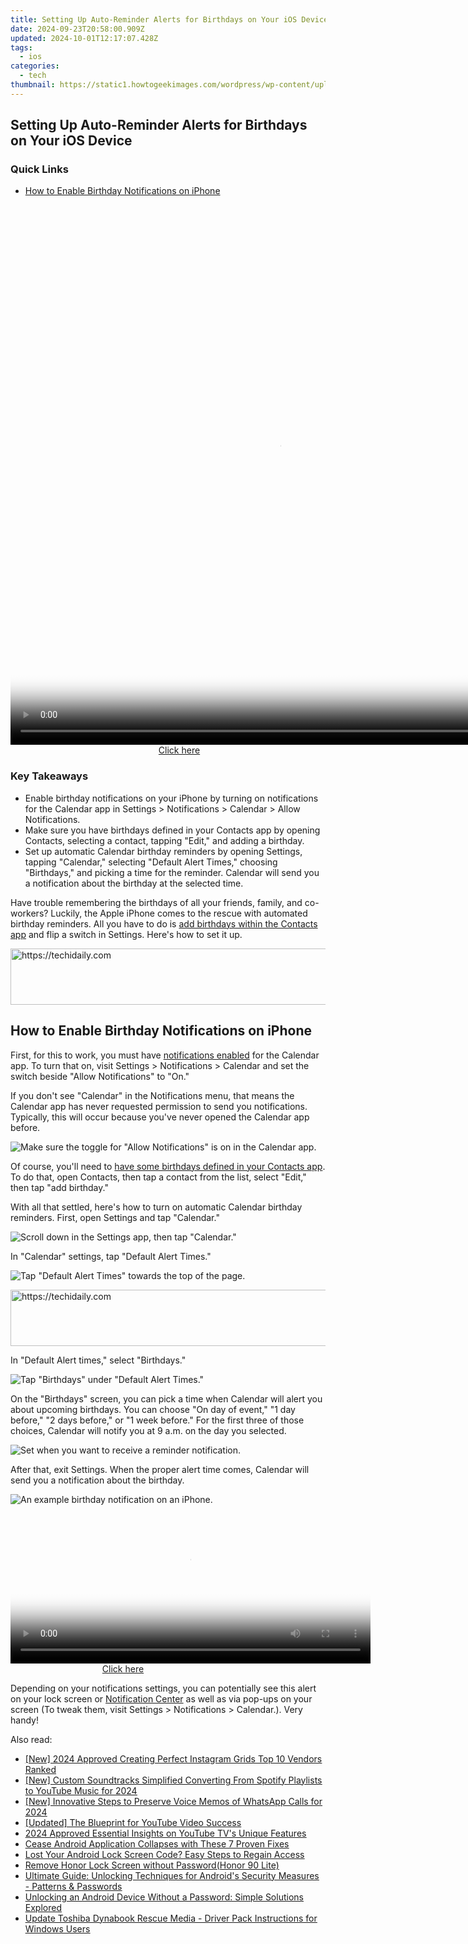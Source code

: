 ```yaml
---
title: Setting Up Auto-Reminder Alerts for Birthdays on Your iOS Device
date: 2024-09-23T20:58:00.909Z
updated: 2024-10-01T12:17:07.428Z
tags:
  - ios
categories:
  - tech
thumbnail: https://static1.howtogeekimages.com/wordpress/wp-content/uploads/2023/10/52422415722_9d846c78fe_o.jpg
---
```


## Setting Up Auto-Reminder Alerts for Birthdays on Your iOS Device

### Quick Links

* [How to Enable Birthday Notifications on iPhone](https://some-techniques.techidaily.com/updated-6-best-free-apps-to-compress-videos-on-android/)

<!-- affiliate ads begin -->
<span id="1484963">
					<video width="864" height="864" style="cursor:pointer"
           poster="//a.impactradius-go.com/display-clicktoplayimage/1484963.png"
           onclick="if(!this.playClicked){this.play();this.setAttribute('controls',true);this.playClicked=true;}">
	   <source src="//a.impactradius-go.com/display-ad/16446-1484963">
	   <img src="//a.impactradius-go.com/display-clicktoplayimage/1484963.png" style="border: none; height: 100%; width: 100%; object-fit: contain">
	</video>
	<div style="width:540px;text-align:center"><a href="javascript:window.open(decodeURIComponent('https%3A%2F%2Flaganoo.pxf.io%2Fc%2F5597632%2F1484963%2F16446'), '_blank');void(0);">Click here</a></div>
</span>
<img height="0" width="0" src="https://imp.pxf.io/i/5597632/1484963/16446" style="position:absolute;visibility:hidden;" border="0" />
<!-- affiliate ads end -->

### Key Takeaways

* Enable birthday notifications on your iPhone by turning on notifications for the Calendar app in Settings > Notifications > Calendar > Allow Notifications.
* Make sure you have birthdays defined in your Contacts app by opening Contacts, selecting a contact, tapping "Edit," and adding a birthday.
* Set up automatic Calendar birthday reminders by opening Settings, tapping "Calendar," selecting "Default Alert Times," choosing "Birthdays," and picking a time for the reminder. Calendar will send you a notification about the birthday at the selected time.

 Have trouble remembering the birthdays of all your friends, family, and co-workers? Luckily, the Apple iPhone comes to the rescue with automated birthday reminders. All you have to do is [add birthdays within the Contacts app](https://on-screen-recording.techidaily.com/new-in-2024-screen-capture-expertise-3-cost-free-methods/) and flip a switch in Settings. Here's how to set it up.

<!-- affiliate ads begin -->
<a href="https://aligracehair.sjv.io/c/5597632/2006946/19272" target="_top" id="2006946">
  <img src="//a.impactradius-go.com/display-ad/19272-2006946" border="0" alt="https://techidaily.com" width="728" height="90"/>
</a>
<img height="0" width="0" src="https://aligracehair.sjv.io/i/5597632/2006946/19272" style="position:absolute;visibility:hidden;" border="0" />
<!-- affiliate ads end -->

##  How to Enable Birthday Notifications on iPhone

 First, for this to work, you must have [notifications enabled](https://eaxpv-info.techidaily.com/new-2024-approved-how-to-clear-black-boards-in-your-youtube-videos/) for the Calendar app. To turn that on, visit Settings > Notifications > Calendar and set the switch beside "Allow Notifications" to "On."

 If you don't see "Calendar" in the Notifications menu, that means the Calendar app has never requested permission to send you notifications. Typically, this will occur because you've never opened the Calendar app before. 

![Make sure the toggle for "Allow Notifications" is on in the Calendar app.](https://static1.howtogeekimages.com/wordpress/wp-content/uploads/2023/10/tap-enable-allow-notifications-in-notification-settings.png) 

 Of course, you'll need to [have some birthdays defined in your Contacts app](https://on-screen-recording.techidaily.com/new-in-2024-screen-capture-expertise-3-cost-free-methods/). To do that, open Contacts, then tap a contact from the list, select "Edit," then tap "add birthday."

 With all that settled, here's how to turn on automatic Calendar birthday reminders. First, open Settings and tap "Calendar."

![Scroll down in the Settings app, then tap "Calendar."](https://static1.howtogeekimages.com/wordpress/wp-content/uploads/2023/10/tap-calendar-in-settings.png) 

 In "Calendar" settings, tap "Default Alert Times."

![Tap "Default Alert Times" towards the top of the page.](https://static1.howtogeekimages.com/wordpress/wp-content/uploads/2023/10/default-alert-times.png) 

<!-- affiliate ads begin -->
<a href="https://appsumo.8odi.net/c/5597632/2087485/7443" target="_top" id="2087485">
  <img src="//a.impactradius-go.com/display-ad/7443-2087485" border="0" alt="https://techidaily.com" width="728" height="90"/>
</a>
<img height="0" width="0" src="https://appsumo.8odi.net/i/5597632/2087485/7443" style="position:absolute;visibility:hidden;" border="0" />
<!-- affiliate ads end -->

 In "Default Alert times," select "Birthdays."

![Tap "Birthdays" under "Default Alert Times."](https://static1.howtogeekimages.com/wordpress/wp-content/uploads/2023/10/tap-birthdays.png) 

 On the "Birthdays" screen, you can pick a time when Calendar will alert you about upcoming birthdays. You can choose "On day of event," "1 day before," "2 days before," or "1 week before." For the first three of those choices, Calendar will notify you at 9 a.m. on the day you selected.

![Set when you want to receive a reminder notification.](https://static1.howtogeekimages.com/wordpress/wp-content/uploads/2023/10/9-am-day-of-event.png) 

 After that, exit Settings. When the proper alert time comes, Calendar will send you a notification about the birthday.

![An example birthday notification on an iPhone.](https://static1.howtogeekimages.com/wordpress/wp-content/uploads/2023/10/htg-birthday-notification.png) 

<!-- affiliate ads begin -->
<span id="1983588">
					<video width="576" height="240" style="cursor:pointer"
           poster="//a.impactradius-go.com/display-clicktoplayimage/1983588.png"
           onclick="if(!this.playClicked){this.play();this.setAttribute('controls',true);this.playClicked=true;}">
	   <source src="//a.impactradius-go.com/display-ad/22993-1983588">
	   <img src="//a.impactradius-go.com/display-clicktoplayimage/1983588.png" style="border: none; height: 100%; width: 100%; object-fit: contain">
	</video>
	<div style="width:360px;text-align:center"><a href="javascript:window.open(decodeURIComponent('https%3A%2F%2Fhomestyler.sjv.io%2Fc%2F5597632%2F1983588%2F22993'), '_blank');void(0);">Click here</a></div>
</span>
<img height="0" width="0" src="https://imp.pxf.io/i/5597632/1983588/22993" style="position:absolute;visibility:hidden;" border="0" />
<!-- affiliate ads end -->

 Depending on your notifications settings, you can potentially see this alert on your lock screen or [Notification Center](https://snapchat-videos.techidaily.com/updated-2024-approved-saving-snaps-from-snapchat-on-camera-roll-a-guide/) as well as via pop-ups on your screen (To tweak them, visit Settings > Notifications > Calendar.). Very handy!

<ins class="adsbygoogle"
     style="display:block"
     data-ad-format="autorelaxed"
     data-ad-client="ca-pub-7571918770474297"
     data-ad-slot="1223367746"></ins>

<ins class="adsbygoogle"
     style="display:block"
     data-ad-client="ca-pub-7571918770474297"
     data-ad-slot="8358498916"
     data-ad-format="auto"
     data-full-width-responsive="true"></ins>

<span class="atpl-alsoreadstyle">Also read:</span>
<div><ul>
<li><a href="https://instagram-video-recordings.techidaily.com/new-2024-approved-creating-perfect-instagram-grids-top-10-vendors-ranked/"><u>[New] 2024 Approved Creating Perfect Instagram Grids Top 10 Vendors Ranked</u></a></li>
<li><a href="https://facebook-video-footage.techidaily.com/new-custom-soundtracks-simplified-converting-from-spotify-playlists-to-youtube-music-for-2024/"><u>[New] Custom Soundtracks Simplified Converting From Spotify Playlists to YouTube Music for 2024</u></a></li>
<li><a href="https://screen-activity-recording.techidaily.com/new-innovative-steps-to-preserve-voice-memos-of-whatsapp-calls-for-2024/"><u>[New] Innovative Steps to Preserve Voice Memos of WhatsApp Calls for 2024</u></a></li>
<li><a href="https://facebook-video-share.techidaily.com/updated-the-blueprint-for-youtube-video-success/"><u>[Updated] The Blueprint for YouTube Video Success</u></a></li>
<li><a href="https://youtube-sure.techidaily.com/approved-essential-insights-on-youtube-tvs-unique-features/"><u>2024 Approved Essential Insights on YouTube TV's Unique Features</u></a></li>
<li><a href="https://os-tips.techidaily.com/cease-android-application-collapses-with-these-7-proven-fixes/"><u>Cease Android Application Collapses with These 7 Proven Fixes</u></a></li>
<li><a href="https://os-tips.techidaily.com/1723620245402-lost-your-android-lock-screen-code-easy-steps-to-regain-access/"><u>Lost Your Android Lock Screen Code? Easy Steps to Regain Access</u></a></li>
<li><a href="https://techidaily.com/remove-honor-lock-screen-without-password-honor-90-lite-by-drfone-android-unlock-android-unlock/"><u>Remove Honor Lock Screen without Password(Honor 90 Lite)</u></a></li>
<li><a href="https://os-tips.techidaily.com/ultimate-guide-unlocking-techniques-for-androids-security-measures-patterns-and-passwords/"><u>Ultimate Guide: Unlocking Techniques for Android's Security Measures - Patterns & Passwords</u></a></li>
<li><a href="https://os-tips.techidaily.com/unlocking-an-android-device-without-a-password-simple-solutions-explored/"><u>Unlocking an Android Device Without a Password: Simple Solutions Explored</u></a></li>
<li><a href="https://hardware-updates.techidaily.com/update-toshiba-dynabook-rescue-media-driver-pack-instructions-for-windows-users/"><u>Update Toshiba Dynabook Rescue Media - Driver Pack Instructions for Windows Users</u></a></li>
</ul></div>

